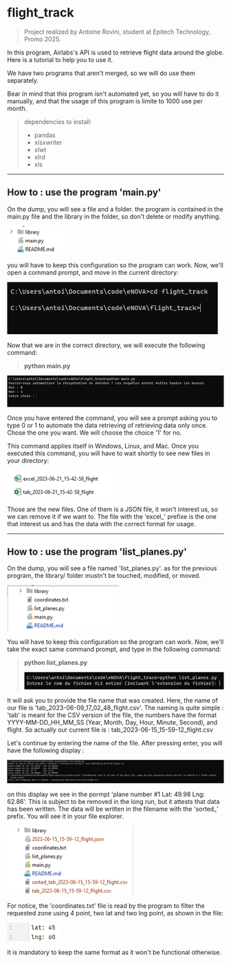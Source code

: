 # flight_track

> Project realized by Antoine Rovini, student at Epitech Technology, Promo 2025.

In this program, Airlabs's API is used to retrieve flight data around the globe. Here is a tutorial to help you to use
it.

We have two programs that aren't merged, so we will do use them separately.

Bear in mind that this program isn't automated yet, so you will have to do it manually, and that the usage of this
program is limite to 1000 use per month.

> dependencies to install:
> 
>- pandas
>- xlsxwriter
>- xlwt
>- xlrd
>- xls

-------------

## How to : use the program 'main.py'

On the dump, you will see a file and a folder. the program is contained in the main.py file and the library in the
folder, so don't delete or modify anything.

![img.png](library/readme/img.png)

you will have to keep this configuration so the program can work.
Now, we'll open a command prompt, and move in the current directory:

![img_1.png](library/readme/img_1.png)

Now that we are in the correct directory, we will execute the following command:
> **python main.py**

![img.png](library/readme/rftfbh.png)

Once you have entered the command, you will see a prompt asking you to type 0 or 1 to automate the data retrieving of
retrieving data only once. Chose the one you want. We will choose the choice '1' for no.

This command applies itself in Windows, Linux, and Mac.
Once you executed this command, you will have to wait shortly to see new files in your directory:

![img_1.png](library/readme/zefvh.png)

Those are the new files. One of them is a JSON file, it won't interest us, so we can remove it if we want to. The file
with the 'excel_' prefixe is the one that interest us and has the data with the correct format for usage.

------------

## How to : use the program 'list_planes.py'

On the dump, you will see a file named 'list_planes.py'. as for the previous program, the library/ folder mustn't be
touched, modified, or moved.


![img.png](library/readme/rfcvhytf.png)

You will have to keep this configuration so the program can work. Now, we'll take the exact same command prompt, and
type in the following command:
> **python list_planes.py**
> 
> ![img.png](library/readme/ascvbhg.png)

It will ask you to provide the file name that was created. Here, the name of our file is
'tab_2023-06-09_17_02_48_flight.csv'. The naming is quite simple : 'tab' is meant for the CSV version of the file, the
numbers have the format YYYY-MM-DD_HH_MM_SS (Year, Month, Day, Hour, Minute, Second), and flight.
So actually our current file is : tab_2023-06-15_15-59-12_flight.csv

Let's continue by entering the name of the file.
After pressing enter, you will have the following display : 

![img_1.png](library/readme/aqwxcvbn,.png)

on this display we see in the pormpt 'plane number #1 Lat: 49.98      Lng: 62.86'. This is subject to be removed in the
long run, but it attests that data has been written. The data will be written in the filename with the 'sorted_' prefix.
You will see it in your file explorer.

![img.png](library/readme/ergx.png)

For notice, the 'coordinates.txt' file is read by the program to filter the requested zone using 4 point, two lat and
two lng point, as shown in the file:

![img.png](library/readme/asdvbn.png)

It is mandatory to keep the same format as it won't be functional otherwise.